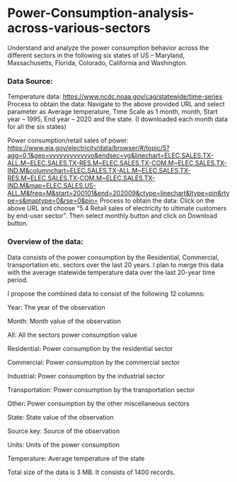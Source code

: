 # Power-Consumption-analysis-across-various-sectors

Understand and analyze the power consumption behavior across the different sectors in the following six states of US – Maryland, Massachusetts, Florida, Colorado, California and Washington.

### Data Source:

Temperature data: 
https://www.ncdc.noaa.gov/cag/statewide/time-series
Process to obtain the data: 
Navigate to the above provided URL and select parameter as Average temperature, Time Scale as 1 month, month, Start year – 1995, End year – 2020 and the state.
(I downloaded each month data for all the six states)

Power consumption/retail sales of power: https://www.eia.gov/electricity/data/browser/#/topic/5?agg=0,1&geo=vvvvvvvvvvvvo&endsec=vg&linechart=ELEC.SALES.TX-ALL.M~ELEC.SALES.TX-RES.M~ELEC.SALES.TX-COM.M~ELEC.SALES.TX-IND.M&columnchart=ELEC.SALES.TX-ALL.M~ELEC.SALES.TX-RES.M~ELEC.SALES.TX-COM.M~ELEC.SALES.TX-IND.M&map=ELEC.SALES.US-ALL.M&freq=M&start=200101&end=202009&ctype=linechart&ltype=pin&rtype=s&maptype=0&rse=0&pin=
Process to obtain the data: 
Click on the above URL and choose “5.4 Retail sales of electricity to ultimate customers by end-user sector”. Then select monthly button and click on Download button. 

### Overview of the data:
Data consists of the power consumption by the Residential, Commercial, transportation etc. sectors over the last 20 years. I plan to merge this data with the average statewide temperature data over the last 20-year time period.

I propose the combined data to consist of the following 12 columns:

Year: The year of the observation

Month: Month value of the observation
  
All: All the sectors power consumption value

Residential: Power consumption by the residential sector

Commercial: Power consumption by the commercial sector

Industrial: Power consumption by the industrial sector

Transportation: Power consumption by the transportation sector

Other: Power consumption by the other miscellaneous sectors

State: State value of the observation

Source key: Source of the observation

Units: Units of the power consumption

Temperature: Average temperature of the state

Total size of the data is 3 MB. It consists of 1400 records.
